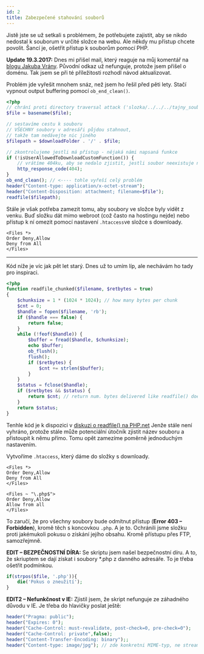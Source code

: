 ```yaml
---
id: 2
title: Zabezpečené stahování souborů
---
```


Jistě jste se už setkali s problémem, že potřebujete zajistit, aby se nikdo nedostal k souborum v určité složce na webu. Ale někdy mu přístup chcete povolit. Šancí je, ošetřit přístup k souborům pomocí PHP. 

<a name="update2017"></a>
**Update 19.3.2017:** Dnes mi přišel mail, který reaguje na můj komentář na [blogu Jakuba Vrány](https://php.vrana.cz/stazeni-souboru-po-overeni-prav.php#d-6674). Původní odkaz už nefunguje, protože jsem přišel o doménu. Tak jsem se při té příležitosti rozhodl návod aktualizovat. 

Problém jde vyřešit mnohem snáz, než jsem ho řešil před pěti lety. Stačí vypnout output buffering pomocí `ob_end_clean()`. 
    
```php
<?php
// chrání proti directory traversal attack ('slozka/../../../tajny_soubor.txt')
$file = basename($file);

// sestavíme cestu k souboru
// VŠECHNY soubory v adresáři půjdou stahnout,
// takže tam nedávejte nic jiného
$filepath = $downloadFolder . '/' . $file;

// zkontrolujeme jestli má přístup - nějaká námi napsaná funkce
if (!isUserAllowedToDownloadCustomFunction()) {
	// vrátíme 404ku, aby se nedalo zjistit, jestli soubor neexistuje nebo k němu jen není přístup. 
	http_response_code(404);
}
ob_end_clean(); // <---- tohle vyřeší celý problém
header("Content-type: application/x-octet-stream");
header("Content-Disposition: attachment; filename=$file");
readfile($filepath);
```
Stále je však potřeba zamezit tomu, aby soubory ve složce byly vidět z venku. Buď složku dát mimo webroot (což často na hostingu nejde) nebo přístup k ní omezit pomocí nastavení `.htaccess`ve složce s downloady.
 
 ```
 <Files *>
 Order Deny,Allow
 Deny from All
 </Files>
 ```

-----
Kód níže je víc jak pět let starý. Dnes už to umím líp, ale nechávám ho tady pro inspiraci. 
```php
<?php
function readfile_chunked($filename, $retbytes = true)
{
    $chunksize = 1 * (1024 * 1024); // how many bytes per chunk
    $cnt = 0;
    $handle = fopen($filename, 'rb');
    if ($handle === false) {
        return false;
    }
    while (!feof($handle)) {
        $buffer = fread($handle, $chunksize);
        echo $buffer;
        ob_flush();
        flush();
        if ($retbytes) {
            $cnt += strlen($buffer);
        }
    }
    $status = fclose($handle);
    if ($retbytes && $status) {
        return $cnt; // return num. bytes delivered like readfile() does.
    }
    return $status;
}

```
Tenhle kód je k dispozici v <a href="http://cz2.php.net/readfile">diskuzi o readfile() na PHP.net</a> Jenže stále není vyhráno, protože stále může potenciální útočník zjistit název souboru a přistoupit k němu přímo. Tomu opět zamezíme poměrně jednoduchým nastavením.

Vytvoříme `.htaccess`, který dáme do složky s downloady.

```
<Files *>
Order Deny,Allow
Deny from All
</Files>
```

```
<Files ~ "\.php$">
Order Deny,Allow
Allow from all
</Files>
```
To zaručí, že pro všechny soubory bude odmítnut přístup (**Error 403 – Forbidden**), kromě těch s koncovkou `.php`. A je to. Ochránili jsme složku proti jakémukoli pokusu o získání jejího obsahu. Kromě přístupu přes FTP, samozřejmně.

**EDIT – BEZPEČNOSTNÍ DÍRA:** Se skriptu jsem našel bezpečnostní díru. A to, že skriuptem se dají získat i soubory \*.php z danného adresáře. To je třeba ošetřit podmínkou.

```php
if(strpos($file, '.php')){
    die('Pokus o zneužití');
}
```

**EDIT2 – Nefunkčnost v IE:** Zjistil jsem, že skript nefunguje ze záhadného důvodu v IE. Je třeba do hlavičky poslat ještě:

```php
header("Pragma: public");
header("Expires: 0");
header("Cache-Control: must-revalidate, post-check=0, pre-check=0");
header("Cache-Control: private",false);
header("Content-Transfer-Encoding: binary");;
header("Content-type: image/jpg"); // zde konkretni MIME-typ, ne stream.
```

